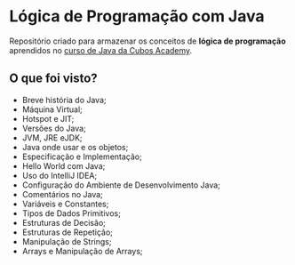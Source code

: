 # Lógica de Programação com Java

Repositório criado para armazenar os conceitos de **lógica de programação** aprendidos no [curso de Java da Cubos Academy](https://cubos.academy/cursos/java).

## O que foi visto?

- Breve história do Java;
- Máquina Virtual;
- Hotspot e JIT;
- Versões do Java;
- JVM, JRE eJDK;
- Java onde usar e os objetos;
- Especificação e Implementação;
- Hello World com Java;
- Uso do IntelliJ IDEA;
- Configuração do Ambiente de Desenvolvimento Java;
- Comentários no Java;
- Variáveis e Constantes;
- Tipos de Dados Primitivos;
- Estruturas de Decisão;
- Estruturas de Repetição;
- Manipulação de Strings;
- Arrays e Manipulação de Arrays;
